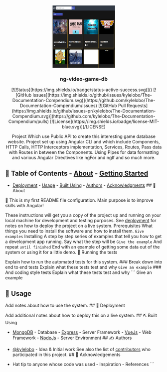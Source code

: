 <p align="center">
  <a href="" rel="noopener">
    <img
      width="200px"
      height="200px"
      src="./src/assets/images/Readme/P-Screenshot.png"
      alt="Project logo"
  /></a>
</p>

<h3 align="center">ng-video-game-db</h3>

<div align="center">
  [![Status](https://img.shields.io/badge/status-active-success.svg)]()
  [![GitHub
  Issues](https://img.shields.io/github/issues/kylelobo/The-Documentation-Compendium.svg)](https://github.com/kylelobo/The-Documentation-Compendium/issues)
  [![GitHub Pull
  Requests](https://img.shields.io/github/issues-pr/kylelobo/The-Documentation-Compendium.svg)](https://github.com/kylelobo/The-Documentation-Compendium/pulls)
  [![License](https://img.shields.io/badge/license-MIT-blue.svg)](/LICENSE)
</div>

<p align="center">
  Project Which use Public API to create this interesting game database website.
  Project set up using Angular CLI and which include Components, HTTP Calls,
  HTTP Interceptors implementation, Services, Routes, Pass data with Routes in
  between the Components. Using Pipes for data formatting and various Angular
  Directives like ngFor and ngIf and so much more.
  <br />
</p>

## 📝 Table of Contents - [About](#about) - [Getting Started](#getting_started)

- [Deployment](#deployment) - [Usage](#usage) - [Built Using](#built_using) -
  [Authors](#authors) -
  [Acknowledgments](#acknowledgement) ## 🧐 About <a name="about"></a>

🏁 This is my first README file configuration. Main purpose is to improve skills with
Angular! <a name="getting_started"></a>

These instructions will get you a copy of the project up and running on your
local machine for development and testing purposes. See
[deployment](#deployment) for notes on how to deploy the project on a live
system. Prerequisites What things you need to install the software and how
to install them. `Give examples` Installing A step by step series of
examples that tell you how to get a development app running. Say what the step
will be `Give the example` And repeat `until finished` End with an example of
getting some data out of the system or using it for a little demo. 🔧 Running
the tests <a name="tests"></a>

Explain how to run the automated tests for this system. ### Break down into end
to end tests Explain what these tests test and why `Give an example` ### And
coding style tests Explain what these tests test and why ``` Give an example

## 🎈 Usage <a name="usage"></a>

Add notes about how to use the system. ## 🚀 Deployment
<a name="deployment"></a>

Add additional notes about how to deploy this on a live system. ## ⛏️ Built
Using <a name="built_using"></a>

- [MongoDB](https://www.mongodb.com/) - Database -
  [Express](https://expressjs.com/) - Server Framework -
  [VueJs](https://vuejs.org/) - Web Framework - [NodeJs](https://nodejs.org/en/) -
  Server Environment ## ✍️ Authors <a name="authors"></a>

- [@kylelobo](https://github.com/kylelobo) - Idea & Initial work See also the
  list of
  [contributors](https://github.com/kylelobo/The-Documentation-Compendium/contributors)
  who participated in this project. ## 🎉 Acknowledgements
  <a name="acknowledgement"></a>

- Hat tip to anyone whose code was used - Inspiration - References ```

```

```
